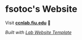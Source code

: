
# fsotoc's Website

Visit **[ccnlab.fiu.edu](https://ccnlab.fiu.edu)** 🚀

_Built with [Lab Website Template](https://greene-lab.gitbook.io/lab-website-template-docs)_
